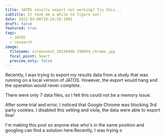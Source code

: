 ```yaml
---
title: JATOS results export not working? Try this...
subtitle: It took me a while to figure out!
date: 2022-04-06T18:24:58.198Z
draft: false
featured: true
tags:
  - JATOS
  - research
image:
  filename: screenshot_20220406-190954_chrome.jpg
  focal_point: Smart
  preview_only: false
---
```

Recently, I  was trying  to export my results data from a study that was running on a local version of JATOS. However, the export would hang and the operation would never complete.

There were only 7 data files, so I felt this could not be a memory issue. 

After some trial and error, I noticed that Google Chrome was blocking 3rd party cookies. I disabled this setting and viola, the data were able to export fine!

I'm making this post so anyone else who's in the same position and googling can find a solution here.Recently, I  was trying  o